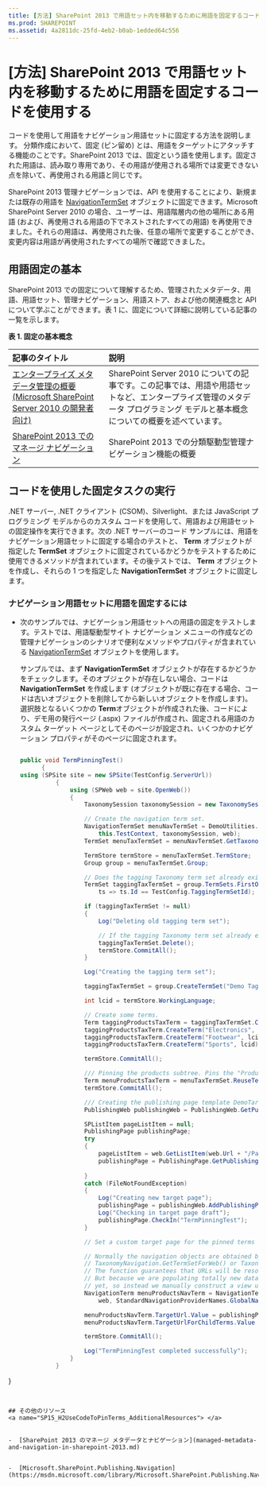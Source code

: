 ```yaml
---
title: [方法] SharePoint 2013 で用語セット内を移動するために用語を固定するコードを使用する
ms.prod: SHAREPOINT
ms.assetid: 4a2811dc-25fd-4eb2-b0ab-1edded64c556
---
```



# [方法] SharePoint 2013 で用語セット内を移動するために用語を固定するコードを使用する
コードを使用して用語をナビゲーション用語セットに固定する方法を説明します。
分類作成において、固定 (ピン留め) とは、用語をターゲットにアタッチする機能のことです。SharePoint 2013 では、固定という語を使用します。固定された用語は、読み取り専用であり、その用語が使用される場所では変更できない点を除いて、再使用される用語と同じです。
  
    
    

SharePoint 2013 管理ナビゲーションでは、API を使用することにより、新規または既存の用語を  [NavigationTermSet](https://msdn.microsoft.com/library/Microsoft.SharePoint.Publishing.Navigation.NavigationTermSet.aspx) オブジェクトに固定できます。Microsoft SharePoint Server 2010 の場合、ユーザーは、用語階層内の他の場所にある用語 (および、再使用される用語の下でネストされたすべての用語) を再使用できました。それらの用語は、再使用された後、任意の場所で変更することができ、変更内容は用語が再使用されたすべての場所で確認できました。
## 用語固定の基本
<a name="SP15_H2UseCodeToPinTerms_TermPinningEssentials"> </a>

SharePoint 2013 での固定について理解するため、管理されたメタデータ、用語、用語セット、管理ナビゲーション、用語ストア、および他の関連概念と API について学ぶことができます。表 1 に、固定について詳細に説明している記事の一覧を示します。 
  
    
    

**表 1. 固定の基本概念**


|**記事のタイトル**|**説明**|
|:-----|:-----|
| [エンタープライズ メタデータ管理の概要 (Microsoft SharePoint Server 2010 の開発者向け)](http://msdn.microsoft.com/library/113a5d75-ac4d-498b-8436-725e04fb685d%28Office.15%29.aspx) <br/> |SharePoint Server 2010 についての記事です。この記事では、用語や用語セットなど、エンタープライズ管理のメタデータ プログラミング モデルと基本概念についての概要を述べています。  <br/> |
| [SharePoint 2013 でのマネージ ナビゲーション](managed-navigation-in-sharepoint-2013.md) <br/> |SharePoint 2013 での分類駆動型管理ナビゲーション機能の概要  <br/> |
   

## コードを使用した固定タスクの実行
<a name="SP15_H2UseCodeToPinTerms_UseCodeToCompletePinning"> </a>

.NET サーバー, .NET クライアント (CSOM)、Silverlight、または JavaScript プログラミング モデルからのカスタム コードを使用して、用語および用語セットの固定操作を実行できます。次の .NET サーバーのコード サンプルには、用語をナビゲーション用語セットに固定する場合のテストと、 **Term** オブジェクトが指定した **TermSet** オブジェクトに固定されているかどうかをテストするために使用できるメソッドが含まれています。その後テストでは、 **Term** オブジェクトを作成し、それらの 1 つを指定した **NavigationTermSet** オブジェクトに固定します。
  
    
    

### ナビゲーション用語セットに用語を固定するには


- 次のサンプルでは、ナビゲーション用語セットへの用語の固定をテストします。テストでは、用語駆動型サイト ナビゲーション メニューの作成などの管理ナビゲーションのシナリオで便利なメソッドやプロパティが含まれている  [NavigationTermSet](https://msdn.microsoft.com/library/Microsoft.SharePoint.SharePoint.NavigationTermSet.aspx) オブジェクトを使用します。
    
    サンプルでは、まず **NavigationTermSet** オブジェクトが存在するかどうかをチェックします。そのオブジェクトが存在しない場合、コードは **NavigationTermSet** を作成します (オブジェクトが既に存在する場合、コードは古いオブジェクトを削除してから新しいオブジェクトを作成します)。選択肢となるいくつかの **Term**オブジェクトが作成された後、コードにより、デモ用の発行ページ (.aspx) ファイルが作成され、固定される用語のカスタム ターゲット ページとしてそのページが設定され、いくつかのナビゲーション プロパティがそのページに固定されます。
    


  ```cs
  
  public void TermPinningTest()
        {
  using (SPSite site = new SPSite(TestConfig.ServerUrl))
            {
                using (SPWeb web = site.OpenWeb())
                {
                    TaxonomySession taxonomySession = new TaxonomySession(site, updateCache: true);

                    // Create the navigation term set.
                    NavigationTermSet menuNavTermSet = DemoUtilities.SetUpSampleNavTermSet(
                        this.TestContext, taxonomySession, web);
                    TermSet menuTaxTermSet = menuNavTermSet.GetTaxonomyTermSet();

                    TermStore termStore = menuTaxTermSet.TermStore;
                    Group group = menuTaxTermSet.Group;

                    // Does the tagging Taxonomy term set already exist?
                    TermSet taggingTaxTermSet = group.TermSets.FirstOrDefault(
                        ts => ts.Id == TestConfig.TaggingTermSetId);

                    if (taggingTaxTermSet != null)
                    {
                        Log("Deleting old tagging term set");

                        // If the tagging Taxonomy term set already exists, delete the old one.
                        taggingTaxTermSet.Delete();
                        termStore.CommitAll();
                    }

                    Log("Creating the tagging term set");

                    taggingTaxTermSet = group.CreateTermSet("Demo Tagging TermSet", TestConfig.TaggingTermSetId);

                    int lcid = termStore.WorkingLanguage;

                    // Create some terms.
                    Term taggingProductsTaxTerm = taggingTaxTermSet.CreateTerm("Products", lcid);
                    taggingProductsTaxTerm.CreateTerm("Electronics", lcid);
                    taggingProductsTaxTerm.CreateTerm("Footwear", lcid);
                    taggingProductsTaxTerm.CreateTerm("Sports", lcid);

                    termStore.CommitAll();

                    /// Pinning the products subtree. Pins the "Products" Term object to the NavigationTermSet object.
                    Term menuProductsTaxTerm = menuTaxTermSet.ReuseTermWithPinning(taggingProductsTaxTerm);
                    termStore.CommitAll();

                    /// Creating the publishing page template DemoTargetPage.aspx");
                    PublishingWeb publishingWeb = PublishingWeb.GetPublishingWeb(web);

                    SPListItem pageListItem = null;
                    PublishingPage publishingPage;
                    try
                    {
                        pageListItem = web.GetListItem(web.Url + "/Pages/DemoTargetPage.aspx");
                        publishingPage = PublishingPage.GetPublishingPage(pageListItem);
   
                    }
                    catch (FileNotFoundException)
                    {
                        Log("Creating new target page");
                        publishingPage = publishingWeb.AddPublishingPage("DemoTargetPage.aspx", publishingWeb.DefaultPageLayout);
                        Log("Checking in target page draft");
                        publishingPage.CheckIn("TermPinningTest");
                    }

                    // Set a custom target page for the pinned terms and then set some navigation properties.

                    // Normally the navigation objects are obtained by way of an optimized function such as
                    // TaxonomyNavigation.GetTermSetForWeb() or TaxonomyNavigationContext.Current.NavigationTerm.
                    // The function guarantees that URLs will be resolved using a valid NavigationTerm.View.
                    // But because we are populating totally new data, the cache will probably not be updated
                    // yet, so instead we manually construct a view using GetAsResolvedByWeb().
                    NavigationTerm menuProductsNavTerm = NavigationTerm.GetAsResolvedByWeb(menuProductsTaxTerm,
                        web, StandardNavigationProviderNames.GlobalNavigationTaxonomyProvider);

                    menuProductsNavTerm.TargetUrl.Value = publishingPage.Uri.AbsolutePath;
                    menuProductsNavTerm.TargetUrlForChildTerms.Value = publishingPage.Uri.AbsolutePath;

                    termStore.CommitAll();

                    Log("TermPinningTest completed successfully");
                }
            }

}
  ```


## その他のリソース
<a name="SP15_H2UseCodeToPinTerms_AdditionalResources"> </a>


-  [SharePoint 2013 のマネージ メタデータとナビゲーション](managed-metadata-and-navigation-in-sharepoint-2013.md)
    
  
-  [Microsoft.SharePoint.Publishing.Navigation](https://msdn.microsoft.com/library/Microsoft.SharePoint.Publishing.Navigation.aspx)
    
  


